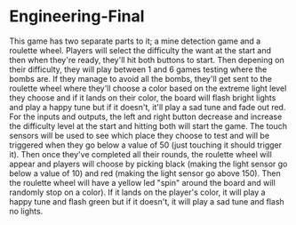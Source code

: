 # Engineering-Final
  This game has two separate parts to it; a mine detection game and a roulette wheel. 
Players will select the difficulty the want at the start and then when they're ready, 
they'll hit both buttons to start. Then depening on their difficulty, they will play 
between 1 and 6 games testing where the bombs are. If they manage to avoid all the bombs, 
they'll get sent to the roulette wheel where they'll choose a color based on the extreme
light level they choose and if it lands on their color, the board will flash bright lights
and play a happy tune but if it doesn't, it'll play a sad tune and fade out red. 
  For the inputs and outputs, the left and right button decrease and increase the difficulty
level at the start and hitting both will start the game. The touch sensors will be used to see 
which place they choose to test and will be triggered when they go below a value of 50 (just 
touching it should trigger it). Then once they've completed all their rounds, the roulette 
wheel will appear and players will choose by picking black (making the light sensor go below 
a value of 10) and red (making the light sensor go above 150). Then the roulette wheel will 
have a yellow led "spin" around the board and will randomly stop on a color). If it lands on 
the player's color, it will play a happy tune and flash green but if it doesn't, it will play 
a sad tune and flash no lights. 
